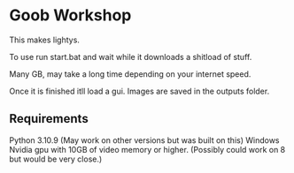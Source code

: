 # Goob Workshop

This makes lightys. 

To use run start.bat and wait while it downloads a shitload of stuff. 

Many GB, may take a long time depending on your internet speed. 

Once it is finished itll load a gui. Images are saved in the outputs folder.

## Requirements

Python 3.10.9 (May work on other versions but was built on this)
Windows
Nvidia gpu with 10GB of video memory or higher. (Possibly could work on 8 but would be very close.)